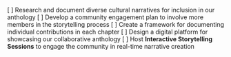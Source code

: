 [ ] Research and document diverse cultural narratives for inclusion in our anthology
[ ] Develop a community engagement plan to involve more members in the storytelling process
[ ] Create a framework for documenting individual contributions in each chapter
[ ] Design a digital platform for showcasing our collaborative anthology
[ ] Host **Interactive Storytelling Sessions** to engage the community in real-time narrative creation